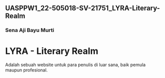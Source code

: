 ## UASPPW1_22-505018-SV-21751_LYRA-Literary-Realm
### Sena Aji Bayu Murti

# LYRA - Literary Realm
Adalah sebuah website untuk para penulis di luar sana, baik pemula maupun profesional.
